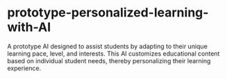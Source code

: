 # prototype-personalized-learning-with-AI
 A prototype AI designed to assist students by adapting to their unique learning pace, level, and interests. This AI customizes educational content based on individual student needs, thereby personalizing their learning experience.
